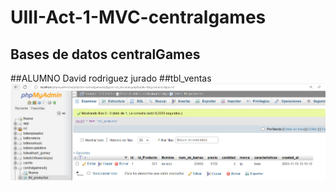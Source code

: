 # UIII-Act-1-MVC-centralgames
## Bases de datos centralGames
##ALUMNO David rodriguez jurado
##tbl_ventas
![basededatos.png](https://github.com/OneDavidrdz131/CentralGamesDRJCrudPhp/blob/main/basededatos.png)


